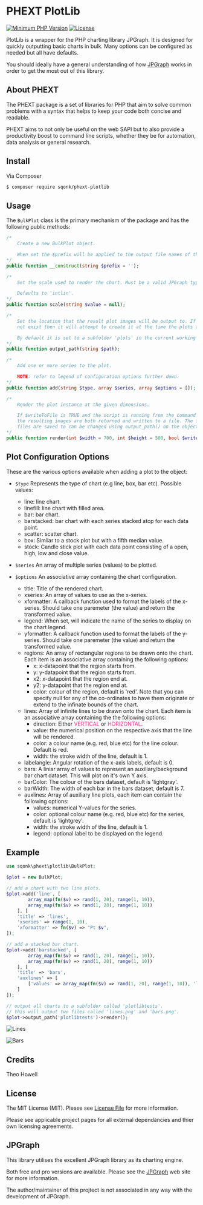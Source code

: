 # PHEXT PlotLib

[![Minimum PHP Version](https://img.shields.io/badge/php-%3E%3D%207.3-8892BF.svg)](https://php.net/)
[![License](https://sqonk.com/opensource/license.svg)](license.txt)

PlotLib is a wrapper for the PHP charting library JPGraph. It is designed for quickly outputting basic charts in bulk. Many options can be configured as needed but all have defaults.

You should ideally have a general understanding of how [JPGraph](https://jpgraph.net) works in order to get the most out of this library.


## About PHEXT

The PHEXT package is a set of libraries for PHP that aim to solve common problems with a syntax that helps to keep your code both concise and readable.

PHEXT aims to not only be useful on the web SAPI but to also provide a productivity boost to command line scripts, whether they be for automation, data analysis or general research.

## Install

Via Composer

``` bash
$ composer require sqonk/phext-plotlib
```

## Usage

The <code>BulkPlot</code> class is the primary mechanism of the package and has the following public methods:

```php
/* 
    Create a new BulkPlot object.

    When set the $prefix will be applied to the output file names of the rendered charts.
*/
public function __construct(string $prefix = '');

/* 
    Set the scale used to render the chart. Must be a valid JPGraph type.

    Defaults to 'intlin'.
*/
public function scale(string $value = null);

/*
    Set the location that the result plot images will be output to. If the location does
    not exist then it will attempt to create it at the time the plots are being made.

    By default it is set to a subfolder 'plots' in the current working directory.
*/
public function output_path(string $path);

/*
    Add one or more series to the plot.

    NOTE: refer to legend of configuration options further down.
*/
public function add(string $type, array $series, array $options = []);

/*
    Render the plot instance at the given dimensions. 

    If $writeToFile is TRUE and the script is running from the command line then 
    the resulting images are both returned and written to a file. The folder the 
    files are saved to can be changed using output_path() on the objects.
*/
public function render(int $width = 700, int $height = 500, bool $writeToFile = true);
```

## Plot Configuration Options

These are the various options available when adding a plot to the object:

* <code>$type</code> Represents the type of chart (e.g line, box, bar etc). Possible values:
    - line: line chart.
    - linefill: line chart with filled area.
    - bar: bar chart.
    - barstacked: bar chart with each series stacked atop for each data point.
    - scatter: scatter chart.
    - box:	Similar to a stock plot but with a fifth median value.
    - stock: Candle stick plot with each data point consisting of a open, high, low and close value.

* <code>$series</code> An array of multiple series (values) to be plotted.

* <code>$options</code> An associative array containing the chart configuration.
    - title: Title of the rendered chart.
    - xseries: An array of values to use as the x-series. 
    - xformatter: A callback function used to format the labels of the x-series. Should take one paremeter (the value) and return the transformed value.
    - legend: When set, will indicate the name of the series to display on the chart legend.
    - yformatter: A callback function used to format the labels of the y-series. Should take one paremeter (the value) and return the transformed value.	
    - regions: An array of rectangular regions to be drawn onto the chart. Each item is an associative array containing the following options:
        * x: x-datapoint that the region starts from.
        * y: y-datapoint that the region starts from.
        * x2: x-datapoint that the region end at.
        * y2: y-datapoint that the region end at.
        * color: colour of the region, default is 'red'.
				Note that you can specify null for any of the co-ordinates to have them
				originate or extend to the infinate bounds of the chart.    
    - lines: Array of infinite lines to be drawn onto the chart. Each item is an associative array containing the the following options:
	    * direction: Either <span style="color:#FF2F92">VERTICAL</span> or <span style="color:#FF2F92">HORIZONTAL</span>.
	    * value: the numerical position on the respective axis that the line will be rendered.
	    * color: a colour name (e.g. red, blue etc) for the line colour. Default is red.
	    * width: the stroke width of the line, default is 1.
    - labelangle: Angular rotation of the x-axis labels, default is 0.	
    - bars: A liniar array of values to represent an auxiliary/background bar chart dataset. This will plot on it's own Y axis.
    - barColor: The colour of the bars dataset, default is 'lightgray'.
    - barWidth: The width of each bar in the bars dataset, default is 7.
    - auxlines:	Array of auxiliary line plots, each item can contain the following options:
		* values: numerical Y-values for the series.
		* color: optional colour name (e.g. red, blue etc) for the series, default is 'lightgrey'.
		* width: the stroke width of the line, default is 1.
		* legend: optional label to be displayed on the legend.	

## Example

``` php
use sqonk\phext\plotlib\BulkPlot;

$plot = new BulkPlot;

// add a chart with two line plots.
$plot->add('line', [
    	array_map(fn($v) => rand(1, 20), range(1, 10)),
    	array_map(fn($v) => rand(1, 20), range(1, 10))
    ], [
    'title' => 'lines',
    'xseries' => range(1, 10),
    'xformatter' => fn($v) => "Pt $v",
]);

// add a stacked bar chart.
$plot->add('barstacked', [
    	array_map(fn($v) => rand(1, 20), range(1, 10)),
    	array_map(fn($v) => rand(1, 20), range(1, 10))
    ], [
    'title' => 'bars',
    'auxlines' => [
    	['values' => array_map(fn($v) => rand(1, 20), range(1, 10)), 'legend' => 'auxlines']
    ]
]);

// output all charts to a subfolder called 'plotlibtests'.
// this will output two files called 'lines.png' and 'bars.png'.
$plot->output_path('plotlibtests')->render();
```

![Lines](https://sqonk.com/opensource/phext/plotlib/docs/images/lines.png)

![Bars](https://sqonk.com/opensource/phext/plotlib/docs/images/bars.png)

## Credits

Theo Howell



## License

The MIT License (MIT). Please see [License File](license.txt) for more information. 

Please see applicable project pages for all external dependancies and thier own licensing agreements.



## JPGraph

This library utilises the excellent JPGraph library as its charting engine. 

Both free and pro versions are available. Please see the <a href="https://jpgraph.net">JPGraph</a> web site for more information. 

The author/maintainer of this projtect is not associated in any way with the development of JPGraph.



